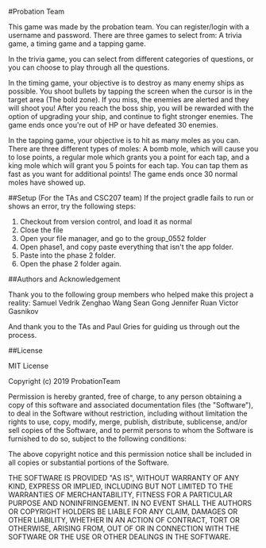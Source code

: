 #Probation Team

This game was made by the probation team. You can register/login with a 
username and password. There are three games to select from: A trivia game, a timing game
and a tapping game. 

In the trivia game, you can select from different categories of questions, or you can choose to 
play through all the questions.

In the timing game, your objective is to destroy as many enemy ships as possible. You shoot bullets
by tapping the screen when the cursor is in the target area (The bold zone). If you miss, the 
enemies are alerted and they will shoot you! After you reach the boss ship, you will be rewarded with 
the option of upgrading your ship, and continue to fight stronger enemies. The game ends once you're
out of HP or have defeated 30 enemies. 

In the tapping game, your objective is to hit as many moles as you can. There are three different
types of moles: A bomb mole, which will cause you to lose points, a regular mole which grants you
a point for each tap, and a king mole which will grant you 5 points for each tap. 
You can tap them as fast as you want for additional points! 
The game ends once 30 normal moles have showed up. 

##Setup
(For the TAs and CSC207 team)
If the project gradle fails to run or shows an error, try the following steps:
1) Checkout from version control, and load it as normal
2) Close the file
3) Open your file manager, and go to the group_0552 folder
4) Open phase1, and copy paste everything that isn't the app folder.
5) Paste into the phase 2 folder.
6) Open the phase 2 folder again. 

##Authors and Acknowledgement

Thank you to the following group members who helped make this project a reality:
Samuel Vedrik
Zenghao Wang
Sean Gong
Jennifer Ruan
Victor Gasnikov

And thank you to the TAs and Paul Gries for guiding us through out the process.

##License 

MIT License

Copyright (c) 2019 ProbationTeam

Permission is hereby granted, free of charge, to any person obtaining a copy
of this software and associated documentation files (the "Software"), to deal
in the Software without restriction, including without limitation the rights
to use, copy, modify, merge, publish, distribute, sublicense, and/or sell
copies of the Software, and to permit persons to whom the Software is
furnished to do so, subject to the following conditions:

The above copyright notice and this permission notice shall be included in all
copies or substantial portions of the Software.

THE SOFTWARE IS PROVIDED "AS IS", WITHOUT WARRANTY OF ANY KIND, EXPRESS OR
IMPLIED, INCLUDING BUT NOT LIMITED TO THE WARRANTIES OF MERCHANTABILITY,
FITNESS FOR A PARTICULAR PURPOSE AND NONINFRINGEMENT. IN NO EVENT SHALL THE
AUTHORS OR COPYRIGHT HOLDERS BE LIABLE FOR ANY CLAIM, DAMAGES OR OTHER
LIABILITY, WHETHER IN AN ACTION OF CONTRACT, TORT OR OTHERWISE, ARISING FROM,
OUT OF OR IN CONNECTION WITH THE SOFTWARE OR THE USE OR OTHER DEALINGS IN THE
SOFTWARE.